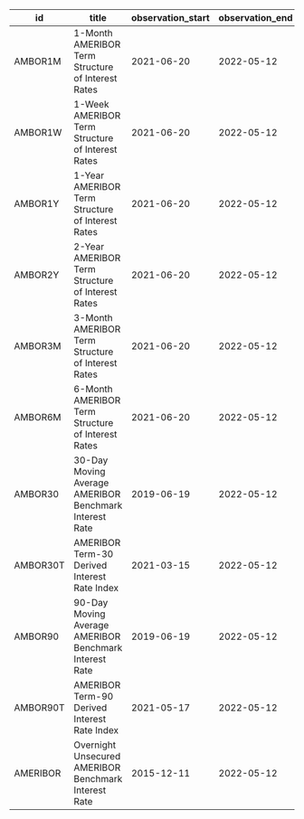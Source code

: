 | id       | title                                                  | observation_start   | observation_end   |
|----------|--------------------------------------------------------|---------------------|-------------------|
| AMBOR1M  | 1-Month AMERIBOR Term Structure of Interest Rates      | 2021-06-20          | 2022-05-12        |
| AMBOR1W  | 1-Week AMERIBOR Term Structure of Interest Rates       | 2021-06-20          | 2022-05-12        |
| AMBOR1Y  | 1-Year AMERIBOR Term Structure of Interest Rates       | 2021-06-20          | 2022-05-12        |
| AMBOR2Y  | 2-Year AMERIBOR Term Structure of Interest Rates       | 2021-06-20          | 2022-05-12        |
| AMBOR3M  | 3-Month AMERIBOR Term Structure of Interest Rates      | 2021-06-20          | 2022-05-12        |
| AMBOR6M  | 6-Month AMERIBOR Term Structure of Interest Rates      | 2021-06-20          | 2022-05-12        |
| AMBOR30  | 30-Day Moving Average AMERIBOR Benchmark Interest Rate | 2019-06-19          | 2022-05-12        |
| AMBOR30T | AMERIBOR Term-30 Derived Interest Rate Index           | 2021-03-15          | 2022-05-12        |
| AMBOR90  | 90-Day Moving Average AMERIBOR Benchmark Interest Rate | 2019-06-19          | 2022-05-12        |
| AMBOR90T | AMERIBOR Term-90 Derived Interest Rate Index           | 2021-05-17          | 2022-05-12        |
| AMERIBOR | Overnight Unsecured AMERIBOR Benchmark Interest Rate   | 2015-12-11          | 2022-05-12        |
